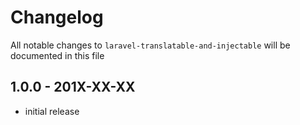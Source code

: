 # Changelog

All notable changes to `laravel-translatable-and-injectable` will be documented in this file

## 1.0.0 - 201X-XX-XX

- initial release
